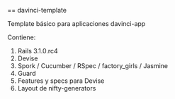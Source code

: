 == davinci-template

Template básico para aplicaciones davinci-app

Contiene:

1. Rails 3.1.0.rc4
2. Devise
3. Spork / Cucumber / RSpec / factory_girls / Jasmine
4. Guard
5. Features y specs para Devise
6. Layout de nifty-generators